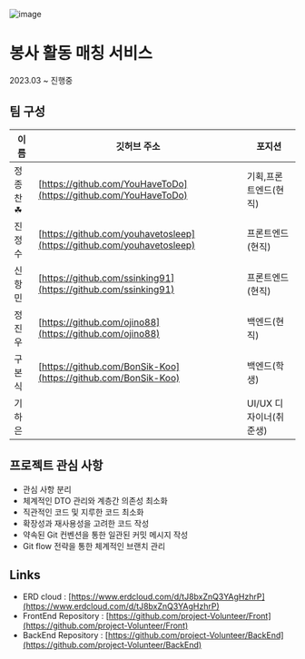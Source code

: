 ![image](https://user-images.githubusercontent.com/96917871/230743506-54699869-0e65-47ad-95ac-1308d030253a.png)

# 봉사 활동 매칭 서비스
2023.03 ~ 진행중

## 팀 구성
|이름| 깃허브 주소|포지션|
|------------|-----------------------------------|------------|
|정종찬☘|[https://github.com/YouHaveToDo](https://github.com/YouHaveToDo)|기획,프론트엔드(현직)|
|진정수|[https://github.com/youhavetosleep](https://github.com/youhavetosleep)|프론트엔드(현직)|
|신항민|[https://github.com/ssinking91](https://github.com/ssinking91)|프론트엔드(현직)|
|정진우|[https://github.com/ojino88](https://github.com/ojino88)|백엔드(현직)|
|구본식|[https://github.com/BonSik-Koo](https://github.com/BonSik-Koo)|백엔드(학생)|
|기하은||UI/UX 디자이너(취준생)|

## 프로젝트 관심 사항
* 관심 사항 분리
* 체계적인 DTO 관리와 계층간 의존성 최소화
* 직관적인 코드 및 지루한 코드 최소화
* 확장성과 재사용성을 고려한 코드 작성
* 약속된 Git 컨벤션을 통한 일관된 커밋 메시지 작성
* Git flow 전략을 통한 체계적인 브랜치 관리 

## Links
* ERD cloud : [https://www.erdcloud.com/d/tJ8bxZnQ3YAgHzhrP](https://www.erdcloud.com/d/tJ8bxZnQ3YAgHzhrP)
* FrontEnd Repository : [https://github.com/project-Volunteer/Front](https://github.com/project-Volunteer/Front)
* BackEnd Repository : [https://github.com/project-Volunteer/BackEnd](https://github.com/project-Volunteer/BackEnd)
